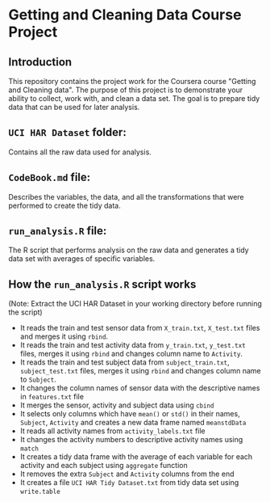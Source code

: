 Getting and Cleaning Data Course Project
========================================================

Introduction
-----------------
This repository contains the project work for the Coursera course "Getting and Cleaning data". The purpose of this project is to demonstrate your ability to collect, work with, and clean a data set. The goal is to prepare tidy data that can be used for later analysis.  

`UCI HAR Dataset` folder:
-----------------

Contains all the raw data used for analysis.

`CodeBook.md` file:
-----------------

Describes the variables, the data, and all the transformations that were performed to create the tidy data.

`run_analysis.R` file:
-----------------

The R script that performs analysis on the raw data and generates a tidy data set with averages of specific variables.

How the `run_analysis.R` script works
-----------------
(Note: Extract the UCI HAR Dataset in your working directory before running the script)

* It reads the train and test sensor data from `X_train.txt`, `X_test.txt` files and merges it using `rbind`.
* It reads the train and test activity data from `y_train.txt`, `y_test.txt` files, merges it using `rbind` and changes column name to `Activity`.
* It reads the train and test subject data from `subject_train.txt`, `subject_test.txt` files, merges it using `rbind` and changes column name to `Subject`.
* It changes the column names of sensor data with the descriptive names in `features.txt` file
* It merges the sensor, activity and subject data using `cbind`
* It selects only columns which have `mean()` or `std()` in their names, `Subject`, `Activity` and creates a new data frame named `meanstdData`
* It reads all activity names from `activity_labels.txt` file
* It changes the activity numbers to descriptive activity names using `match`
* It creates a tidy data frame with the average of each variable for each activity and each subject using `aggregate` function
* It removes the extra `Subject` and `Activity` columns from the end
* It creates a file `UCI HAR Tidy Dataset.txt` from tidy data set using `write.table`



